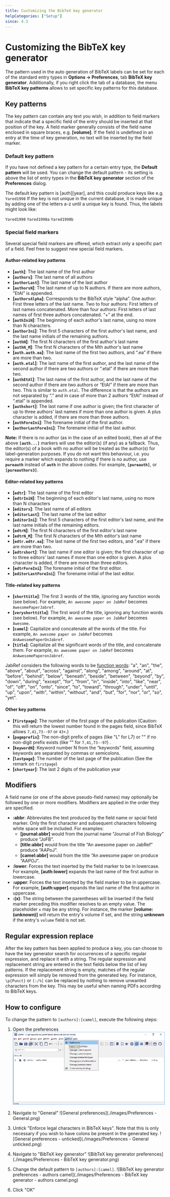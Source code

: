 ```yaml
---
title: Customizing the BibTeX key generator
helpCategories: ["Setup"]
since: 4.3
---
```


# Customizing the BibTeX key generator

The pattern used in the auto generation of BibTeX labels can be set for each of the standard entry types in **Options  → Preferences**, tab **BibTeX key generator**.
Additionally, if you right click the tab of a database, the menu **BibTeX key patterns** allows to set specific key patterns for this database.

## Key patterns
The key pattern can contain any text you wish, in addition to field markers that indicate that a specific field of the entry should be inserted at that position of the key. A field marker generally consists of the field name enclosed in square braces, e.g. **\[volume\]**. If the field is undefined in an entry at the time of key generation, no text will be inserted by the field marker.

### Default key pattern
If you have not defined a key pattern for a certain entry type, the **Default pattern** will be used. You can change the default pattern - its setting is above the list of entry types in the **BibTeX key generator** section of the **Preferences** dialog.

The default key pattern is \[auth\]\[year\], and this could produce keys like e.g. `Yared1998` If the key is not unique in the current database, it is made unique by adding one of the letters a-z until a unique key is found. Thus, the labels might look like:

`Yared1998`
`Yared1998a`
`Yared1998b`

### Special field markers

Several special field markers are offered, which extract only a specific part of a field. Feel free to suggest new special field markers.

#### Author-related key patterns

-   **\[`auth`\]**: The last name of the first author
-   **\[`authors`\]**: The last name of all authors
-   **\[`authorLast`\]**: The last name of the last author
-   **\[`authorsN`\]**: The last name of up to N authors. If there are more authors, “EtAl” is appended.
-   **\[`authorsAlpha`\]**: Corresponds to the BibTeX style “alpha”. One author: First three letters of the last name. Two to four authors: First letters of last names concatenated. More than four authors: First letters of last names of first three authors concatenated. “+” at the end.
-   **\[`authIniN`\]**: The beginning of each author's last name, using no more than N characters.
-   **\[`authorIni`\]**: The first 5 characters of the first author's last name, and the last name initials of the remaining authors.
-   **\[`authN`\]**: The first N characters of the first author's last name
-   **\[`authN_M`\]**: The first N characters of the Mth author's last name
-   **\[`auth.auth.ea`\]**: The last name of the first two authors, and “.ea” if there are more than two.
-   **\[`auth.etal`\]**: The last name of the first author, and the last name of the second author if there are two authors or “.etal” if there are more than two.
-   **\[`authEtAl`\]**: The last name of the first author, and the last name of the second author if there are two authors or “EtAl” if there are more than two. This is similar to `auth.etal`. The difference is that the authors are not separated by “.” and in case of more than 2 authors “EtAl” instead of “.etal” is appended.
-   **\[`authshort`\]**: The last name if one author is given; the first character of up to three authors' last names if more than one author is given. A plus character is added, if there are more than three authors.
-   **\[`authForeIni`\]**: The forename initial of the first author.
-   **\[`authorLastForeIni`\]**: The forename initial of the last author.

**Note:** If there is no author (as in the case of an edited book), then all of the above **`[auth...]`** markers will use the editor(s) (if any) as a fallback. Thus, the editor(s) of a book with no author will be treated as the author(s) for label-generation purposes. If you do not want this behaviour, i.e. you require a marker which expands to nothing if there is no author, use **`pureauth`** instead of **`auth`** in the above codes. For example, **`[pureauth]`**, or **`[pureauthors3]`**.

#### Editor-related key patterns

-   **\[`edtr`\]**: The last name of the first editor
-   **\[`edtrIniN`\]**: The beginning of each editor's last name, using no more than N characters
-   **\[`editors`\]**: The last name of all editors
-   **\[`editorLast`\]**: The last name of the last editor
-   **\[`editorIni`\]**: The first 5 characters of the first editor's last name, and the last name initials of the remaining editors.
-   **\[`edtrN`\]**: The first N characters of the first editor's last name
-   **\[`edtrN_M`\]**: The first N characters of the Mth editor's last name
-   **\[`edtr.edtr.ea`\]**: The last name of the first two editors, and “.ea” if there are more than two.
-   **\[`edtrshort`\]**: The last name if one editor is given; the first character of up to three editors' last names if more than one editor is given. A plus character is added, if there are more than three editors.
-   **\[`edtrForeIni`\]**: The forename initial of the first editor.
-   **\[`editorLastForeIni`\]**: The forename initial of the last editor.

#### Title-related key patterns

-   **\[`shorttitle`\]**: The first 3 words of the title, ignoring any function words (see below). For example, `An awesome paper on JabRef` becomes `AwesomePaperJabref`.
-   **\[`veryshorttitle`\]**: The first word of the title, ignoring any function words (see below). For example, `An awesome paper on JabRef` becomes `Awesome`.
-   **\[`camel`\]**: Capitalize and concatenate all the words of the title. For example, `An awesome paper on JabRef` becomes `AnAwesomePaperOnJabref`.
-   **\[`title`\]**:  Capitalize all the significant words of the title, and concatenate them. For example, `An awesome paper on JabRef` becomes `AnAwesomePaperonJabref`.

JabRef considers the following words to be [function words](https://en.wikipedia.org/wiki/Function_word): "a", "an", "the", "above", "about", "across", "against", "along", "among", "around", "at", "before", "behind", "below", "beneath", "beside", "between", "beyond", "by", "down", "during", "except", "for", "from", "in", "inside", "into", "like", "near", "of", "off", "on", "onto", "since", "to", "toward", "through", "under", "until", "up", "upon", "with", "within", "without", "and", "but", "for", "nor", "or", "so", "yet".


#### Other key patterns

-   **\[`firstpage`\]**: The number of the first page of the publication (Caution: this will return the lowest number found in the pages field, since BibTeX allows `7,41,73--97` or `43+`.)
-   **\[`pageprefix`\]**: The non-digit prefix of pages (like "L" for L7) or "" if no non-digit prefix exists (like "" for `7,41,73--97`) .
-   **\[`keywordN`\]**: Keyword number N from the “keywords” field, assuming keywords are separated by commas or semicolons.
-   **\[`lastpage`\]**: The number of the last page of the publication (See the remark on `firstpage`)
-   **\[`shortyear`\]**: The last 2 digits of the publication year

## Modifiers

A field name (or one of the above pseudo-field names) may optionally be followed by one or more modifiers. Modifiers are applied in the order they are specified.

-   **:abbr**: Abbreviates the text produced by the field name or spcial field marker. Only the first character and subsequent characters following white space will be included. For examples:
    -  **\[journal:abbr\]** would from the journal name “Journal of Fish Biology” produce “JoFB”.
    -  **\[title:abbr\]** would from the title “An awesome paper on JabRef” produce “AAPoJ”.
    -  **\[camel:abbr\]** would from the title “An awesome paper on produce “AAPOJ”.
-   **:lower**: Forces the text inserted by the field marker to be in lowercase. For example, **\[auth:lower\]** expands the last name of the first author in lowercase.
-   **:upper**: Forces the text inserted by the field marker to be in uppercase. For example, **\[auth:upper\]** expands the last name of the first author in uppercase.
-   **:(x)**: The string between the parentheses will be inserted if the field marker preceding this modifier resolves to an empty value. The placeholder `x` may be any string. For instance, the marker **\[volume:(unknown)\]** will return the entry's volume if set, and the string **unknown** if the entry's `volume` field is not set.

## Regular expression replace

After the key pattern has been applied to produce a key, you can choose to have the key generator search for occurrences of a specific regular expression, and replace it with a string. The regular expression and replacement string are entered in the text fields below the list of key patterns. If the replacement string is empty, matches of the regular expression will simply be removed from the generated key. For instance, `\p{Punct}` or `[:/%]` can be replaced by nothing to remove unwanted characters from the key. This may be useful when naming PDFs according to BibTeX keys.

## How to configure

To change the pattern to `[authors]:[camel]`, execute the following steps:

1. Open the preferences
![Options Preferences](./images/OptionsPreferences.png)

1. Navigate to "General"
![General preferences](./images/Preferences - General.png)

1. Untick "Enforce legal characters in BibTeX keys". Note that this is only necessary if you wish to have colons be present in the generated key.
![General preferences - unticked](./images/Preferences - General unticked.png)

1. Navigate to "BibTeX key generator"
![BibTeX key generator preferences](./images/Preferences - BibTeX key generator.png)

1. Change the default pattern to `[authors]:[camel]`.
![BibTeX key generator preferences - authors camel](./images/Preferences - BibTeX key generator - authors camel.png)

1. Click "OK"
